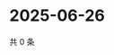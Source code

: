 # 2025-06-26

共 0 条

<!-- BEGIN ZHIHUVIDEO -->
<!-- 最后更新时间 Thu Jun 26 2025 05:11:16 GMT+0800 (China Standard Time) -->

<!-- END ZHIHUVIDEO -->
